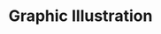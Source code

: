 ---
layout: small-module
title:  "Graphic Illustration"
text: "Bring in a splash of uniqueness."
image: ""
---